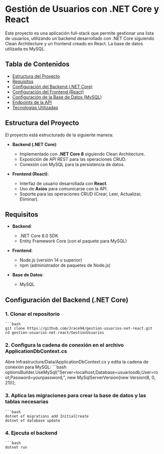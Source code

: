 # Gestión de Usuarios con .NET Core y React

Este proyecto es una aplicación full-stack que permite gestionar una lista de usuarios, utilizando un backend desarrollado con .NET Core siguiendo Clean Architecture y un frontend creado en React. La base de datos utilizada es MySQL.

## Tabla de Contenidos
- [Estructura del Proyecto](#estructura-del-proyecto)
- [Requisitos](#requisitos)
- [Configuración del Backend (.NET Core)](#configuración-del-backend-net-core)
- [Configuración del Frontend (React)](#configuración-del-frontend-react)
- [Configuración de la Base de Datos (MySQL)](#configuración-de-la-base-de-datos-mysql)
- [Endpoints de la API](#endpoints-de-la-api)
- [Tecnologías Utilizadas](#tecnologías-utilizadas)

## Estructura del Proyecto

El proyecto está estructurado de la siguiente manera:

- **Backend (.NET Core)**:
  - Implementado con **.NET Core 8** siguiendo Clean Architecture.
  - Exposición de API REST para las operaciones CRUD.
  - Conexión con MySQL para la persistencia de datos.
  
- **Frontend (React)**:
  - Interfaz de usuario desarrollada con **React**.
  - Uso de **Axios** para comunicarse con la API.
  - Soporte para las operaciones CRUD (Crear, Leer, Actualizar, Eliminar).

## Requisitos

- **Backend**:
  - .NET Core 8.0 SDK
  - Entity Framework Core (con el paquete para MySQL)

- **Frontend**:
  - Node.js (versión 14 o superior)
  - npm (administrador de paquetes de Node.js)

- **Base de Datos**:
  - MySQL

## Configuración del Backend (.NET Core)

### 1. Clonar el repositorio
    ```bash
    git clone https://github.com/Jrace94/gestion-usuarios-net-react.git
    cd gestion-usuarios-net-react/GestionUsuarios

### 2. Configura la cadena de conexión en el archivo ApplicationDbContext.cs
Abre Infrastructure/Data/ApplicationDbContext.cs y edita la cadena de conexión para MySQL:
    ```bash
    optionsBuilder.UseMySql("Server=localhost;Database=usuariosdb;User=root;Password=yourpassword;",
                        new MySqlServerVersion(new Version(8, 0, 21)));

### 3. Aplica las migraciones para crear la base de datos y las tablas necesarias
    ```bash
    dotnet ef migrations add InitialCreate
    dotnet ef database update

### 4. Ejecuta el backend
    ```bash
    dotnet run